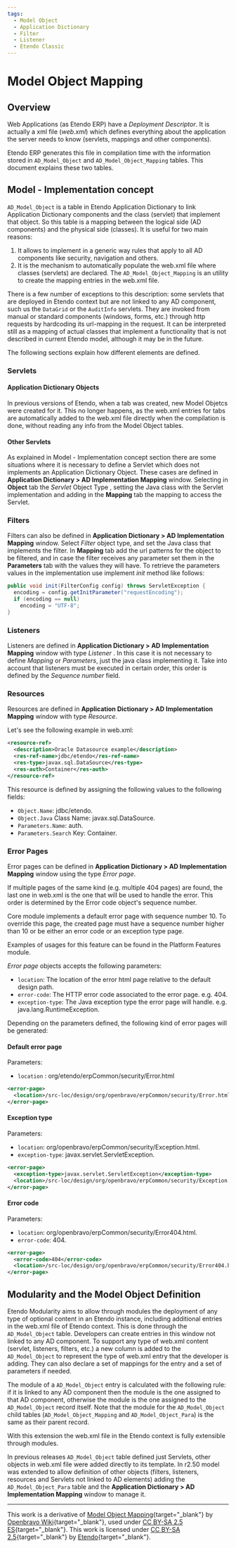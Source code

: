 ```yaml
---
tags:
  - Model Object
  - Application Dictionary
  - Filter
  - Listener
  - Etendo Classic
---
```


# Model Object Mapping

## Overview

Web Applications (as Etendo ERP) have a _Deployment Descriptor_. It is actually a xml file (_web.xml_) which defines everything about the application the server needs to know (servlets, mappings and other components).

Etendo ERP generates this file in compilation time with the information stored in `AD_Model_Object` and `AD_Model_Object_Mapping` tables. This document explains these two tables.

## Model - Implementation concept

`AD_Model_Object` is a table in Etendo Application Dictionary to link Application Dictionary components and the class (servlet) that implement that object. So this table is a mapping between the logical side (AD components) and the physical side (classes). It is useful for two main reasons:

  1. It allows to implement in a generic way rules that apply to all AD components like security, navigation and others.
  2. It is the mechanism to automatically populate the web.xml file where classes (servlets) are declared. The `AD_Model_Object_Mapping` is an utility to create the mapping entries in the web.xml file.

There is a few number of exceptions to this description: some servlets that are deployed in Etendo context but are not linked to any AD component, such us the `DataGrid` or the `AuditInfo` servlets. They are invoked from manual or standard components (windows, forms, etc.) through http requests by hardcoding its url-mapping in the request. It can be interpreted still as a mapping of actual classes that implement a functionality that is not described in current Etendo model, although it may be in the future.

The following sections explain how different elements are defined.

### Servlets

#### Application Dictionary Objects

In previous versions of Etendo, when a tab was created, new Model Objetcs were created for it. This no longer happens, as the web.xml entries for tabs are automatically added to the web.xml file directly when the compilation is done, without reading any info from the Model Object tables.

#### Other Servlets

As explained in Model - Implementation concept section there are some situations where it is necessary to define a Servlet which does not implements an Application Dictionary Object. These cases are defined in **Application Dictionary > AD Implementation Mapping** window. Selecting in **Object** tab the _Servlet_ Object Type , setting the Java class with the Servlet implementation and adding in the **Mapping** tab the mapping to access the Servlet.

### Filters

Filters can also be defined in **Application Dictionary > AD Implementation Mapping** window. Select _Filter_ object type, and set the Java class that implements the filter. In **Mapping** tab add the url patterns for the object to be filtered, and in case the filter receives any parameter set them in the **Parameters** tab with the values they will have. To retrieve the parameters values in the implementation use implement _init_ method like follows:

```java
public void init(FilterConfig config) throws ServletException {
  encoding = config.getInitParameter("requestEncoding");
  if (encoding == null)
    encoding = "UTF-8";
}
```

### Listeners

Listeners are defined in **Application Dictionary > AD Implementation Mapping** window with type _Listener_ . In this case it is not necessary to define _Mapping_ or _Parameters_, just the java class implementing it. Take into account that listeners must be executed in certain order, this order is defined by the _Sequence number_ field.

### Resources

Resources are defined in **Application Dictionary > AD Implementation Mapping** window with type _Resource_.

Let's see the following example in web.xml:

```xml
<resource-ref>
  <description>Oracle Datasource example</description>
  <res-ref-name>jdbc/etendo</res-ref-name>
  <res-type>javax.sql.DataSource</res-type>
  <res-auth>Container</res-auth>
</resource-ref>
```

This resource is defined by assigning the following values to the following fields:

  * `Object.Name`: jdbc/etendo.
  * `Object.Java` Class Name: javax.sql.DataSource.
  * `Parameters.Name`: auth.
  * `Parameters.Search` Key: Container.

### Error Pages

Error pages can be defined in **Application Dictionary > AD Implementation Mapping** window using the type _Error page_.

If multiple pages of the same kind (e.g. multiple 404 pages) are found, the last one in web.xml is the one that will be used to handle the error. This order is determined by the Error code object's sequence number.

Core module implements a default error page with sequence number 10. To override this page, the created page must have a sequence number higher than 10 or be either an error code or an exception type page.

Examples of usages for this feature can be found in the Platform Features module.

_Error page_ objects accepts the following parameters:

  * `location`: The location of the error html page relative to the default design path.
  * `error-code`: The HTTP error code associated to the error page. e.g. 404.
  * `exception-type`: The Java exception type the error page will handle. e.g. java.lang.RuntimeException.

Depending on the parameters defined, the following kind of error pages will be generated:

#### Default error page

Parameters:

  * `location` : org/etendo/erpCommon/security/Error.html

```xml
<error-page>
  <location>/src-loc/design/org/openbravo/erpCommon/security/Error.html</location>
</error-page>
```

#### Exception type

Parameters:

  * `location`: org/openbravo/erpCommon/security/Exception.html.
  * `exception-type`: javax.servlet.ServletException.

```xml
<error-page>
  <exception-type>javax.servlet.ServletException</exception-type>
  <location>/src-loc/design/org/openbravo/erpCommon/security/Exception.html</location>
</error-page>
```

#### Error code

Parameters:

  * `location`: org/openbravo/erpCommon/security/Error404.html.
  * `error-code`: 404.

```xml
<error-page>
  <error-code>404</error-code>
  <location>/src-loc/design/org/openbravo/erpCommon/security/Error404.html</location>
</error-page>
```

## Modularity and the Model Object Definition

Etendo Modularity aims to allow through modules the deployment of any type of optional content in an Etendo instance, including additional entries in the web.xml file of Etendo context. This is done through the `AD_Model_Object` table. Developers can create entries in this window not linked to any AD component. To support any type of web.xml content (servlet, listeners, filters, etc.) a new column is added to the `AD_Model_Object` to represent the type of web.xml entry that the developer is adding. They can also declare a set of mappings for the entry and a set of parameters if needed.

The module of a `AD_Model_Object` entry is calculated with the following rule: if it is linked to any AD component then the module is the one assigned to that AD component, otherwise the module is the one assigned to the `AD_Model_Object` record itself. Note that the module for the `AD_Model_Object` child tables (`AD_Model_Object_Mapping` and `AD_Model_Object_Para`) is the same as their parent record.

With this extension the web.xml file in the Etendo context is fully extensible through modules.

In previous releases `AD_Model_Object` table defined just Servlets, other objects in web.xml file were added directly to its template. In r2.50 model was extended to allow definition of other objects (filters, listeners, resources and Servlets not linked to AD elements) adding the `AD_Model_Object_Para` table and the **Application Dictionary > AD Implementation Mapping** window to manage it.

---
This work is a derivative of [Model Object Mapping](https://wiki.openbravo.com/wiki/Model_Object_Mapping){target="\_blank"} by [Openbravo Wiki](http://wiki.openbravo.com/wiki/Welcome_to_Openbravo){target="\_blank"}, used under [CC BY-SA 2.5 ES](https://creativecommons.org/licenses/by-sa/2.5/es/){target="\_blank"}. This work is licensed under [CC BY-SA 2.5](https://creativecommons.org/licenses/by-sa/2.5/){target="\_blank"} by [Etendo](https://etendo.software){target="\_blank"}. 